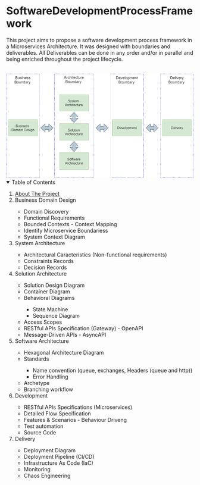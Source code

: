 # SoftwareDevelopmentProcessFramework

This project aims to propose a software development process framework in a Microservices Architecture. It was designed with boundaries and deliverables. All Deliverables can be done in any order and/or in parallel and being enriched throughout the project lifecycle.<br><br>

<img src="Software Development Process Framework.png">

<!-- TABLE OF CONTENTS -->
<details open="open">
  <summary>Table of Contents</summary>
  <ol>
    <li>
      <a href="#about-the-project">About The Project</a>
    </li>
    <li>
       <a>Business Domain Design</a>
    </li>
    <ul>
      <li>
        <a>Domain Discovery</a>
      </li>
      <li>
        <a>Functional Requirements</a>
      </li>
      <li>
        <a>Bounded Contexts - Context Mapping</a>      
      </li>
      <li>
        <a>Identify Microservice Boundariess</a>
      </li>
      <li>
        <a>System Context Diagram</a>
      </li>
    </ul>
    <li>
       <a>System Architecture</a>
    </li>
    <ul>
      <li>
        <a>Architectural Caracteristics (Non-functional requirements)</a>
      </li>
      <li>
        <a>Constraints Records</a>
      </li>
      <li>
        <a>Decision Records</a>      
      </li>
    </ul>
    <li>
       <a>Solution Architecture</a>
    </li>
    <ul>
      <li>
        <a>Solution Design Diagram</a>
      </li>
      <li>
        <a>Container Diagram</a>
      </li>
      <li>
        <a>Behavioral Diagrams</a>      
      </li>
      <ul>
	<li>
	   <a>State Machine</a>
	</li>
	<li>
	   <a>Sequence Diagram</a>
	</li>
      </ul>
      <li>
        <a>Access Scopes</a>      
      </li>
      <li>
        <a>RESTful APIs Specification (Gateway) - OpenAPI</a>      
      </li>
      <li>
        <a>Message-Driven APIs - AsyncAPI</a>      
      </li>
    </ul>
    <li>
       <a>Software Architecture</a>
    </li>
    <ul>
      <li>
        <a>Hexagonal Architecture Diagram</a>
      </li>      
      <li>
        <a>Standards</a>      
      </li>
      <ul>
	<li>
	   <a>Name convention (queue, exchanges, Headers (queue and http))</a>
	</li>
	<li>
	   <a>Error Handling</a>
	</li>
      </ul>
      <li>
        <a>Archetype</a>      
      </li>
      <li>
        <a>Branching workflow</a>      
      </li>      
    </ul>
    <li>
       <a>Development</a>
    </li>
    <ul>
      <li>
        <a>RESTful APIs Specifications (Microservices)</a>
      </li>
      <li>
        <a>Detailed Flow Specification</a>
      </li>
      <li>
        <a>Features & Scenarios - Behaviour Driveng</a>      
      </li>
      <li>
        <a>Test automation</a>
      </li>
      <li>
        <a>Source Code</a>
      </li>
    </ul>
    <li>
       <a>Delivery</a>
    </li>
    <ul>
      <li>
        <a>Deployment Diagram</a>
      </li>
      <li>
        <a>Deployment Pipeline (CI/CD)</a>
      </li>
      <li>
        <a>Infrastructure As Code (IaC)</a>      
      </li>
      <li>
        <a>Monitoring</a>
      </li>
      <li>
        <a>Chaos Engineering</a>
      </li>
    </ul>
  </ol>
</details>
